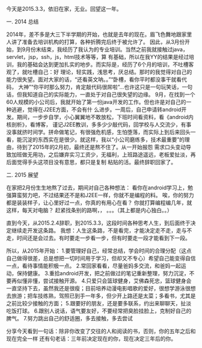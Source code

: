 今天是2015.3.3，依旧在家，无业。回望这一年。

一. 2014 总结

2014年，差不多是大三下半学期的开始，也就是去年的现在。眉飞色舞地跟家里人讲了准备去培训机构的打算，各种折腾完后终于被允许了。
因此，从3月份开始，到9月份末结束，我经历了我认为的专业培训。当然之前我就接触过java，servlet，jsp，ssh，js，html技术等等，算
有基础，所以在我YY的结果是经过培训，我的基础会达到更加扎实的地步。而实际是，经历了6个月的培训，不吐槽客观了，就吐槽自己：好
理论，轻实践，浅思考，厌总结。那时的我觉得对自己的能力很失望。面对大家的话，“还看英文呐。。”“卧槽，看你平时都没事干就看代码，
大神”“你平时那么努力，肯定敲代码很屌啦”...也许这只是一句玩笑话，一句话，但我知道自己的实际能力，一直处于对自己很失望的边缘。
9月，在找到一个60人规模的小公司后，我就开始了第一份java开发的工作。但也许是对自己的一种逃避，觉得在J2EE方面，不会有什
么进步。一周后，自己申请转android开发。期间，一步步自学，小心翼翼地不敢放松，下班时间看资料，看《android内核剖析》，看博客，
谨记J2EE教训，多多少少敲代码，回学校与人交流少，有事没事就挤时间学。拼命做笔记，有很强危机感，生怕堕落，而实际上到后来回头一
看，能沉淀的东西实在是很少。就这样，我以“小公司磨练多，技术最重要”的理由，待到了2015年的2月初，最终还是熬不住了。从一开始报怨
需求口头变动导致加班做无用功，之后嫌弃实习工资少，无福利，上班路途遥远，老板爱扯淡，再后面觉得手头这项目没有意思，都只是复制
粘贴的活。最终辞职回家了。

二. 2015 展望

在家把2月份生生地熬了过去，期间对自己各种想法：
看你在android学习上，勉强算蛮努力吧，不过结果还不是和J2EE一样，你就不是编程的料。
唉，你的努力都是装装样子，让心里好过一点，你真的有用心在看？
你就打算编程编几年，就这样，每天对电脑？
赶紧找条别的路啊，，
。。。（其上都是内心独白。。）

直到今天，从2015.2.4辞职，到2015.3.3，这段时间各种思考人生，到后面终于决定继续走开发这条路。
我想：人生这条路，不是看完，才能决定走不走，走与不走，时间还是会过去。有时要走一步看一步，但有时要走一段才能看到下一段。

所以，从2015年开始：
1.要管理好自己，经常总结，学会时间的合理分配（这点自己做得很差，总是想把一切时间用于学习，但却又不专心）希望自己能变得自信一点，看待事情能积极一点。
2.常回家看看，尽量爸妈多交流，和爸妈一起运动，保持健康。
3.重拾android开发，把之前做过的笔记重新整理，努力沉淀，不要再似懂非懂，尝试接触开源。
4.只爱只会篮球健身，艾佛森死忠，篮球健身会一直坚持下去，虽然我还是很瘦；目前培养动漫电影唱歌的爱好，很想学游泳很想去旅游；把车技练熟，驾照已到手一年多，但少开上路还是太菜；多看书，尤其是之前比较少接触的方面；
5.跟要好的朋友，还是要多联系，约出来聊聊天，扯淡吃饭打球。
6.跟别人说话，语气要友好，不要经常把臭脸挂脸上，克制好自己的脾气。
7.努力跳出自己的舒适圈，多去接触，多去尝试

分享今天看到一句话：除非你改变了交往的人和阅读的书，否则，你的五年之后和现在完全一样
还有句老话：三年前决定现在的你，现在决定三年后的你。




